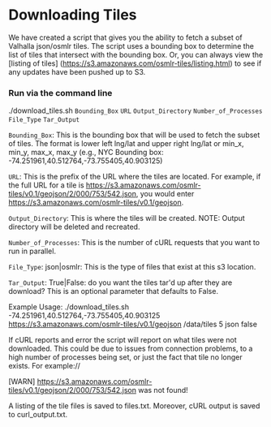 # Downloading Tiles

We have created a script that gives you the ability to fetch a subset of Valhalla json/osmlr tiles.  The script uses a bounding box to determine the list of tiles that intersect with the bounding box.  Or, you can always view the [listing of tiles] (https://s3.amazonaws.com/osmlr-tiles/listing.html) to see if any updates have been pushed up to S3.

### Run via the command line

./download_tiles.sh `Bounding_Box` `URL` `Output_Directory` `Number_of_Processes` `File_Type` `Tar_Output`

`Bounding_Box`:  This is the bounding box that will be used to fetch the subset of tiles.  The format is lower left lng/lat and upper right lng/lat or min_x, min_y, max_x, max_y (e.g., NYC Bounding box:  -74.251961,40.512764,-73.755405,40.903125)

`URL`:  This is the prefix of the URL where the tiles are located.  For example, if the full URL for a tile is https://s3.amazonaws.com/osmlr-tiles/v0.1/geojson/2/000/753/542.json, you would enter https://s3.amazonaws.com/osmlr-tiles/v0.1/geojson.

`Output_Directory`:  This is where the tiles will be created.  NOTE: Output directory will be deleted and recreated.

`Number_of_Processes`:  This is the number of cURL requests that you want to run in parallel.

`File_Type`: json|osmlr: This is the type of files that exist at this s3 location.

`Tar_Output`:  True|False: do you want the tiles tar'd up after they are download? This is an optional parameter that defaults to False.  

Example Usage: ./download_tiles.sh -74.251961,40.512764,-73.755405,40.903125 https://s3.amazonaws.com/osmlr-tiles/v0.1/geojson /data/tiles 5 json false

If cURL reports and error the script will report on what tiles were not downloaded.  This could be due to issues from connection problems, to a high number of processes being set, or just the fact that tile no longer exists.  For example://

[WARN] https://s3.amazonaws.com/osmlr-tiles/v0.1/geojson/2/000/753/542.json was not found!

A listing of the tile files is saved to files.txt.  Moreover, cURL output is saved to curl_output.txt.

